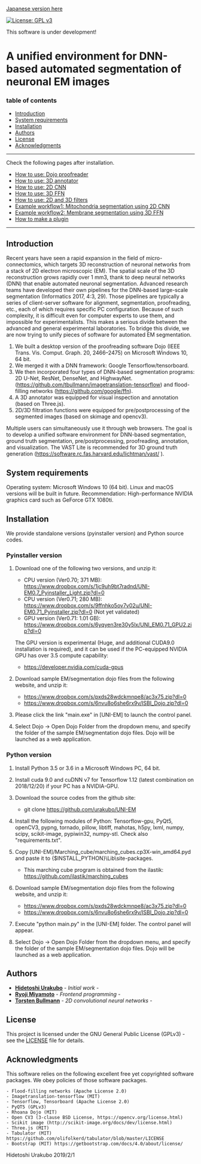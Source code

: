 [Japanese version here](README.ja.md)

[![License: GPL v3](https://img.shields.io/badge/License-GPLv3-blue.svg)](https://www.gnu.org/licenses/gpl-3.0)

This software is under development!

# A unified environment for DNN-based automated segmentation of neuronal EM images

### table of contents
- [Introduction](#Introduction)
- [System requirements](#System-requirements)
- [Installation](#Installation)
- [Authors](#Authors)
- [License](#License)
- [Acknowledgments](#Acknowledgments)

---
Check the following pages after installation.
- [How to use: Dojo proofreader](Documents/HowToUse.md#Dojo-proofreader)
- [How to use: 3D annotator](Documents/HowToUse.md#3D-annotator)
- [How to use: 2D CNN](Documents/HowToUse.md#2D-CNN)
- [How to use: 3D FFN](Documents/HowToUse.md#3D-FFN)
- [How to use: 2D and 3D filters](Documents/HowToUse.md#2D-and-3D-filters)
- [Example workflow1: Mitochondria segmentation using 2D CNN](Documents/Workflow1.md)
- [Example workflow2: Membrane segmentation using 3D FFN](Documents/Workflow2.md) 
- [How to make a plugin](Documents/HowToMakePlugin.md) 
---

## Introduction
Recent years have seen a rapid expansion in the field of micro-connectomics, which targets 3D reconstruction of neuronal networks from a stack of 2D electron microscopic (EM). The spatial scale of the 3D reconstruction grows rapidly over 1 mm3, thank to deep neural networks (DNN) that enable automated neuronal segmentation. Advanced research teams have developed their own pipelines for the DNN-based large-scale segmentation (Informatics 2017, 4:3, 29). Those pipelines are typically a series of client-server software for alignment, segmentation, proofreading, etc., each of which requires specific PC configuration. Because of such complexity, it is difficult even for computer experts to use them, and impossible for experimentalists. This makes a serious divide between the advanced and general experimental laboratories.
   To bridge this divide, we are now trying to unify pieces of software for automated EM segmentation.

1.	We built a desktop version of the proofreading software Dojo (IEEE Trans. Vis. Comput. Graph. 20, 2466–2475) on Microsoft Windows 10, 64 bit.
2.	We merged it with a DNN framework: Google Tensorflow/tensorboard. 
3.	We then incorporated four types of DNN-based segmentation programs: 2D U-Net, ResNet, DenseNet, and HighwayNet. (https://github.com/tbullmann/imagetranslation-tensorflow) and flood-filling networks (https://github.com/google/ffn).
4.	A 3D annotator was equipped for visual inspection and annotation (based on Three.js).
5.	2D/3D filtration functions were equipped for pre/postprocessing of the segmented images (based on skimage and opencv3).

Multiple users can simultaneously use it through web browsers. The goal is to develop a unified software environment for DNN-based segmentation, ground truth segmentation, pre/postprocessing, proofreading, annotation, and visualization. The VAST Lite is recommended for 3D ground truth generation (https://software.rc.fas.harvard.edu/lichtman/vast/ ).

## System requirements
Operating system: Microsoft Windows 10 (64 bit). Linux and macOS versions will be built in future.
Recommendation: High-performance NVIDIA graphics card such as GeForce GTX 1080ti.

## Installation
We provide standalone versions (pyinstaller version) and Python source codes.

### Pyinstaller version 
1.	Download one of the following two versions, and unzip it:
	- CPU version (Ver0.70; 371 MB): https://www.dropbox.com/s/1jc9uh9bt7radnd/UNI-EM0.7_Pyinstaller_Light.zip?dl=0
	- CPU version (Ver0.71; 280 MB): https://www.dropbox.com/s/9ffnhko5ov7v02u/UNI-EM0.71_Pyinstaller.zip?dl=0 (Not yet validated)
   	- GPU version (Ver0.71: 1.01 GB): https://www.dropbox.com/s/6yqyen3re30y5lx/UNI_EM0.71_GPU2.zip?dl=0

	The GPU version is experimental (Huge, and additional CUDA9.0 installation is required), and it can be used if the PC-equipped NVIDIA GPU has over 3.5 compute capability:

	- https://developer.nvidia.com/cuda-gpus

2.	Download sample EM/segmentation dojo files from the following website, and unzip it:
   	- https://www.dropbox.com/s/pxds28wdckmnpe8/ac3x75.zip?dl=0
	- https://www.dropbox.com/s/6nvu8o6she6rx9v/ISBI_Dojo.zip?dl=0

3.	Please click the link "main.exe" in [UNI-EM] to launch the control panel.

4.	Select Dojo → Open Dojo Folder from the dropdown menu, and specify the folder of the sample EM/segmentation dojo files. Dojo will be launched as a web application.

### Python version 
1. Install Python 3.5 or 3.6 in a Microsoft Windows PC, 64 bit.
2. Install cuda 9.0 and cuDNN v7 for Tensorflow 1.12 (latest combination on 2018/12/20) if your PC has a NVIDIA-GPU.
3. Download the source codes from the github site:
   	- git clone https://github.com/urakubo/UNI-EM
4. Install the following modules of Python: Tensorflow-gpu, PyQt5, openCV3, pypng, tornado, pillow, libtiff, mahotas, h5py, lxml, numpy, scipy, scikit-image, pypiwin32, numpy-stl. Check also "requirements.txt". 
5. Copy [UNI-EM]/Marching_cube/marching_cubes.cp3X-win_amd64.pyd and paste it to {$INSTALL_PYTHON}\Lib\site-packages.

	- This marching cube program is obtained from the ilastik: https://github.com/ilastik/marching_cubes


6. Download sample EM/segmentation dojo files from the following website, and unzip it:
   	- https://www.dropbox.com/s/pxds28wdckmnpe8/ac3x75.zip?dl=0
	- https://www.dropbox.com/s/6nvu8o6she6rx9v/ISBI_Dojo.zip?dl=0

7. Execute "python main.py" in the [UNI-EM] folder. The control panel will appear.

8.	Select Dojo → Open Dojo Folder from the dropdown menu, and specify the folder of the sample EM/segmentation dojo files. Dojo will be launched as a web application.

## Authors

* [**Hidetoshi Urakubo**](https://researchmap.jp/urakubo/?lang=english) - *Initial work* - 
* [**Ryoji Miyamoto**](https://polygonpla.net/) - *Frontend programming* - 
* [**Torsten Bullmann**](https://www.cb.hs-mittweida.de/en/mitarbeiterinnen-mitarbeiter-in-ihren-fachgruppen/bullmann-torsten.html) - *2D convolutional neural networks* -

## License

This project is licensed under the GNU General Public License (GPLv3) - see the [LICENSE](LICENSE) file for details.

## Acknowledgments
This software relies on the following excellent free yet copyrighted software packages. We obey policies of those software packages.

	- Flood-filling networks (Apache License 2.0)
	- Imagetranslation-tensorflow (MIT)
	- Tensorflow, Tensorboard (Apache License 2.0)
	- PyQT5 (GPLv3)
	- Rhoana Dojo (MIT)
	- Open CV3 (3-clause BSD License, https://opencv.org/license.html)
	- Scikit image (http://scikit-image.org/docs/dev/license.html)
	- Three.js (MIT)
	- Tabulator (MIT) https://github.com/olifolkerd/tabulator/blob/master/LICENSE
	- Bootstrap (MIT) https://getbootstrap.com/docs/4.0/about/license/

Hidetoshi Urakubo
2019/2/1
